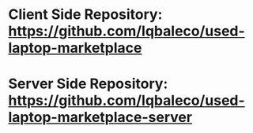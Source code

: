 # Client Side Repository: https://github.com/Iqbaleco/used-laptop-marketplace
# Server Side Repository: https://github.com/Iqbaleco/used-laptop-marketplace-server
